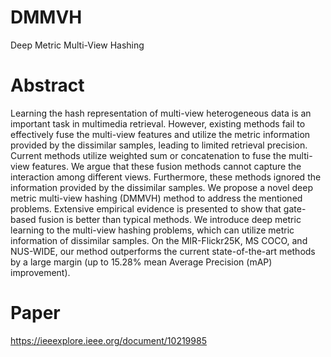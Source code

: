 # DMMVH
Deep Metric Multi-View Hashing

# Abstract
Learning the hash representation of multi-view heterogeneous data is an important task in multimedia retrieval. However, existing methods fail to effectively fuse the multi-view features and utilize the metric information provided by the dissimilar samples, leading to limited retrieval precision. Current methods utilize weighted sum or concatenation to fuse the multi-view features. We argue that these fusion methods cannot capture the interaction among different views. Furthermore, these methods ignored the information provided by the dissimilar samples. We propose a novel deep metric multi-view hashing (DMMVH) method to address the mentioned problems. Extensive empirical evidence is presented to show that gate-based fusion is better than typical methods. We introduce deep metric learning to the multi-view hashing problems, which can utilize metric information of dissimilar samples. On the MIR-Flickr25K, MS COCO, and NUS-WIDE, our method outperforms the current state-of-the-art methods by a large margin (up to 15.28% mean Average Precision (mAP) improvement).

# Paper
https://ieeexplore.ieee.org/document/10219985
